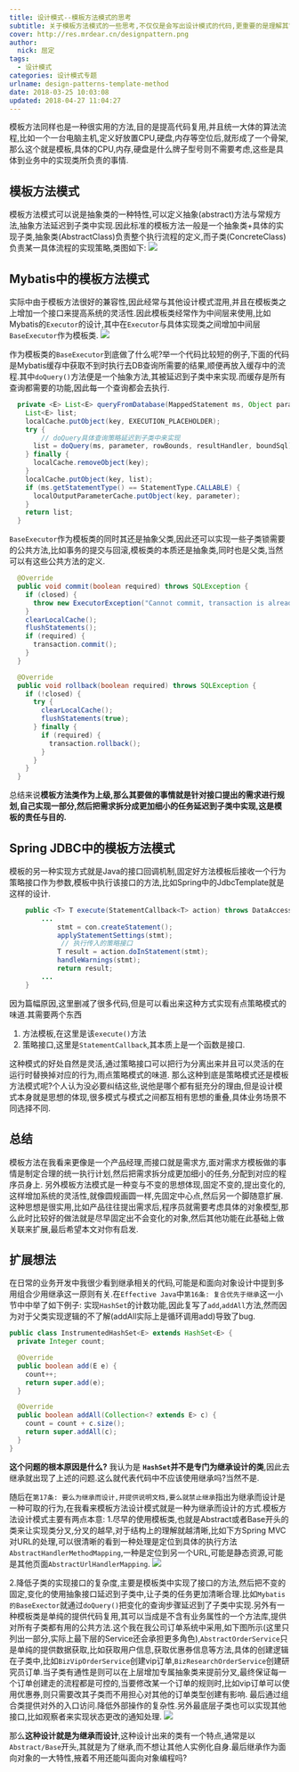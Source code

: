 ```yaml
---
title: 设计模式--模板方法模式的思考
subtitle: 关于模板方法模式的一些思考,不仅仅是会写出设计模式的代码,更重要的是理解其背后的设计之道.
cover: http://res.mrdear.cn/designpattern.png
author: 
  nick: 屈定
tags:
  - 设计模式
categories: 设计模式专题
urlname: design-patterns-template-method
date: 2018-03-25 10:03:08
updated: 2018-04-27 11:04:27
---
```

模板方法同样也是一种很实用的方法,目的是提高代码复用,并且统一大体的算法流程,比如一个一台电脑主机,定义好放置CPU,硬盘,内存等空位后,就形成了一个骨架,那么这个就是模板,具体的CPU,内存,硬盘是什么牌子型号则不需要考虑,这些是具体到业务中的实现类所负责的事情.

## 模板方法模式
模板方法模式可以说是抽象类的一种特性,可以定义抽象(abstract)方法与常规方法,抽象方法延迟到子类中实现.因此标准的模板方法一般是一个抽象类+具体的实现子类,抽象类(AbstractClass)负责整个执行流程的定义,而子类(ConcreteClass)负责某一具体流程的实现策略,类图如下:
![](http://res.mrdear.cn/1521982796.png)

## Mybatis中的模板方法模式
实际中由于模板方法很好的兼容性,因此经常与其他设计模式混用,并且在模板类之上增加一个接口来提高系统的灵活性.因此模板类经常作为中间层来使用,比如Mybatis的`Executor`的设计,其中在`Executor`与具体实现类之间增加中间层`BaseExecutor`作为模板类.
![](http://res.mrdear.cn/1521983235.png)

作为模板类的`BaseExecutor`到底做了什么呢?举一个代码比较短的例子,下面的代码是Mybatis缓存中获取不到时执行去DB查询所需要的结果,顺便再放入缓存中的流程.其中`doQuery()`方法便是一个抽象方法,其被延迟到子类中来实现.而缓存是所有查询都需要的功能,因此每一个查询都会去执行.
```java
  private <E> List<E> queryFromDatabase(MappedStatement ms, Object parameter, RowBounds rowBounds, ResultHandler resultHandler, CacheKey key, BoundSql boundSql) throws SQLException {
    List<E> list;
    localCache.putObject(key, EXECUTION_PLACEHOLDER);
    try {
        // doQuery具体查询策略延迟到子类中来实现
      list = doQuery(ms, parameter, rowBounds, resultHandler, boundSql);
    } finally {
      localCache.removeObject(key);
    }
    localCache.putObject(key, list);
    if (ms.getStatementType() == StatementType.CALLABLE) {
      localOutputParameterCache.putObject(key, parameter);
    }
    return list;
  }
```
`BaseExecutor`作为模板类的同时其还是抽象父类,因此还可以实现一些子类锁需要的公共方法,比如事务的提交与回滚,模板类的本质还是抽象类,同时也是父类,当然可以有这些公共方法的定义.
```java
  @Override
  public void commit(boolean required) throws SQLException {
    if (closed) {
      throw new ExecutorException("Cannot commit, transaction is already closed");
    }
    clearLocalCache();
    flushStatements();
    if (required) {
      transaction.commit();
    }
  }

  @Override
  public void rollback(boolean required) throws SQLException {
    if (!closed) {
      try {
        clearLocalCache();
        flushStatements(true);
      } finally {
        if (required) {
          transaction.rollback();
        }
      }
    }
  }
```
总结来说**模板方法类作为上级,那么其要做的事情就是针对接口提出的需求进行规划,自己实现一部分,然后把需求拆分成更加细小的任务延迟到子类中实现,这是模板的责任与目的.**

## Spring JDBC中的模板方法模式
模板的另一种实现方式就是Java的接口回调机制,固定好方法模板后接收一个行为策略接口作为参数,模板中执行该接口的方法,比如Spring中的JdbcTemplate就是这样的设计.
```java
	public <T> T execute(StatementCallback<T> action) throws DataAccessException {
        ...
			stmt = con.createStatement();
			applyStatementSettings(stmt);
			 // 执行传入的策略接口
			T result = action.doInStatement(stmt);
			handleWarnings(stmt);
			return result;
    	...
	}
```
因为篇幅原因,这里删减了很多代码,但是可以看出来这种方式实现有点策略模式的味道.其需要两个东西
1. 方法模板,在这里是该`execute()`方法
2. 策略接口,这里是`StatementCallback`,其本质上是一个函数是接口.

这种模式的好处自然是灵活,通过策略接口可以把行为分离出来并且可以灵活的在运行时替换掉对应的行为,雨点策略模式的味道.
那么这种到底是策略模式还是模板方法模式呢?个人认为没必要纠结这些,说他是哪个都有挺充分的理由,但是设计模式本身就是思想的体现,很多模式与模式之间都互相有思想的重叠,具体业务场景不同选择不同.

## 总结
模板方法在我看来更像是一个产品经理,而接口就是需求方,面对需求方模板做的事情是制定合理的统一执行计划,然后把需求拆分成更加细小的任务,分配到对应的程序员身上.
另外模板方法模式是一种变与不变的思想体现,固定不变的,提出变化的,这样增加系统的灵活性,就像圆规画圆一样,先固定中心点,然后另一个脚随意扩展.这种思想是很实用,比如产品往往提出需求后,程序员就需要考虑具体的对象模型,那么此时比较好的做法就是尽早固定出不会变化的对象,然后其他功能在此基础上做关联来扩展,最后希望本文对你有启发.

## 扩展想法
在日常的业务开发中我很少看到继承相关的代码,可能是和面向对象设计中提到多用组合少用继承这一原则有关.在`Effective Java`中`第16条: 复合优先于继承`这一小节中中举了如下例子:
实现`HashSet`的计数功能,因此复写了`add`,`addAll`方法,然而因为对于父类实现逻辑的不了解(addAll实际上是循环调用add)导致了bug.
```java
public class InstrumentedHashSet<E> extends HashSet<E> {
  private Integer count;

  @Override
  public boolean add(E e) {
    count++;
    return super.add(e);
  }

  @Override
  public boolean addAll(Collection<? extends E> c) {
    count = count + c.size();
    return super.addAll(c);
  }
}
```
**这个问题的根本原因是什么?**
我认为是 **`HashSet`并不是专门为继承设计的类**,因此去继承就出现了上述的问题.这么就代表代码中不应该使用继承吗?当然不是.

随后在`第17条: 要么为继承而设计,并提供说明文档,要么就禁止继承`指出为继承而设计是一种可取的行为,在我看来模板方法设计模式就是一种为继承而设计的方式.模板方法设计模式主要有两点本意:
1.尽早的使用模板类,也就是Abstract或者Base开头的类来让实现类分叉,分叉的越早,对于结构上的理解就越清晰,比如下方Spring MVC对URL的处理,可以很清晰的看到一种处理是定位到具体的执行方法`AbstractHandlerMethodMapping`,一种是定位到另一个URL,可能是静态资源,可能是其他页面`AbstractUrlHandlerMapping`.
![](http://res.mrdear.cn/1524840843.png)

2.降低子类的实现接口的复杂度,主要是模板类中实现了接口的方法,然后把不变的固定,变化的使用抽象接口延迟到子类中,让子类的任务更加清晰合理.比如`Mybatis的BaseExector`就通过`doQuery()`把变化的查询步骤延迟到了子类中实现.另外有一种模板类是单纯的提供代码复用,其可以当成是不含有业务属性的一个方法库,提供对所有子类都有用的公共方法.这个我在我公司订单系统中采用,如下图所示(这里只列出一部分,实际上最下层的Service还会承担更多角色),`AbstractOrderService`只是单纯的提供数据获取,比如获取用户信息,获取优惠券信息等方法,具体的创建逻辑在子类中,比如`BizVipOrderService`创建vip订单,`BizResearchOrderService`创建研究员订单.当子类有通性是则可以在上层增加专属抽象类来提前分叉,最终保证每一个订单创建走的流程都是可控的,当要修改某一个订单的规则时,比如vip订单可以使用优惠券,则只需要改其子类而不用担心对其他的订单类型创建有影响.
最后通过组合类提供对外的入口访问.降低外部操作的复杂性.另外最底层子类也可以实现其他接口,比如观察者来实现状态更改的通知处理.
![](http://res.mrdear.cn/1524841389.png)

那么**这种设计就是为继承而设计**,这种设计出来的类有一个特点,通常是以`Abstract/Base`开头,其就是为了继承,而不想让其他人实例化自身.最后继承作为面向对象的一大特性,掖着不用还能叫面向对象编程吗?
